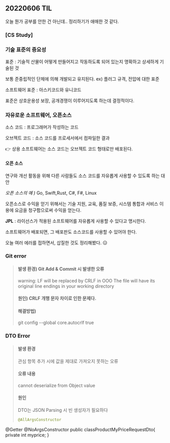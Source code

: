 ## 20220606 TIL

오늘 뭔가 공부를 안한 건 아닌데.. 정리하기가 애매한 것 같다.

### [CS Study]

### 기술 표준의 중요성

표준 : 기술적 산물이 어떻게 만들어지고 작동하도록 되어 있는지 명확하고 상세하게 기술된 것

보통 준중립적인 단체에 의해 개발되고 유지된다. ex) 플러그 규격, 전압에 대한 표준

소프트웨어 표준 : 아스키코드와 유니코드

표준은 상호운용성 보장, 공개경쟁이 이루어지도록 하는데 결정적이다.



### 자유로운 소프트웨어, 오픈소스

소스 코드 : 프로그래머가 작성하는 코드

오브젝트 코드 : 소스 코드를 프로세서에서 컴파일한 결과

👉 상용 소프트웨어는 소스 코드는 오브젝트 코드 형태로만 배포된다.

#### 오픈 소스

연구와 개선 활동을 위해 다른 사람들도 소스 코드를 자유롭게 사용할 수 있도록 하는 대안

*오픈 소스의 예 )* Go, Swift,Rust, C#, F#, Linux

오픈소스로 수익을 얻기 위해서는 기술 지원, 교육, 품질 보증, 시스템 통합과 서비스 이용에 요금을 청구함으로써 수익을 얻는다.



**JPL** : 라이선스가 적용된 소프트웨어를 자유롭게 사용할 수 있다고 명시한다.

소프트웨어가 배포되면,  그 배포판도 소스코드를 사용할 수 있어야 한다.





오늘 여러 에러를 접하면서, 삽질한 것도 정리해봤다. :expressionless:

### Git error
> #### 발생 환경) Git Add & Commit 시 발생한 오류
> warning: LF will be replaced by CRLF in OOO
> The file will have its original line endings in your working directory
> #### 원인) CRLF 개행 문자 차이로 인한 문제다.
> #### 해결방법)
> git config --global core.autocrlf true
>
> 


### DTO Error
> #### 발생 환경
> 관심 항목 추가 시에 값을 제대로 가져오지 못하는 오류
> #### 오류 내용
>  cannot deserialize from Object value
> #### 원인
> DTO는 JSON Parsing 시 빈 생성자가 필요하다
> ```java
> @AllArgsConstructor
@Getter
@NoArgsConstructor
public classProductMyPriceRequestDto{
    private int myprice;
}